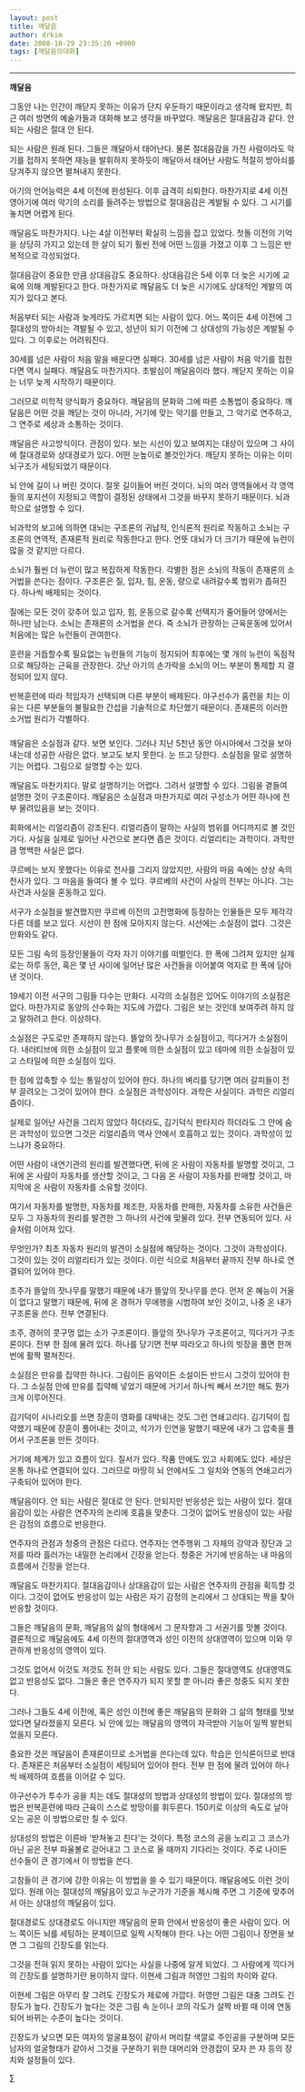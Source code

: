 ```yaml
---
layout: post
title: 깨달음
author: drkim
date: 2008-10-29 23:35:20 +0900
tags: [깨달음의대화]
---
```

****

**깨달음**

그동안 나는 인간이 깨닫지 못하는 이유가 단지 우둔하기 때문이라고 생각해 왔지만, 최근 여러 방면의 예술가들과 대화해 보고 생각을 바꾸었다. 깨달음은 절대음감과 같다. 안 되는 사람은 절대 안 된다. 

되는 사람은 원래 된다. 그들은 깨달아서 태어난다. 물론 절대음감을 가진 사람이라도 악기를 접하지 못하면 재능을 발휘하지 못하듯이 깨달아서 태어난 사람도 적절히 방아쇠를 당겨주지 않으면 펼쳐내지 못한다. 

아기의 언어능력은 4세 이전에 완성된다. 이후 급격히 쇠퇴한다. 마찬가지로 4세 이전 영아기에 여러 악기의 소리를 들려주는 방법으로 절대음감은 계발될 수 있다. 그 시기를 놓치면 어렵게 된다.

깨달음도 마찬가지다. 나는 4살 이전부터 확실히 느낌을 잡고 있었다. 첫돌 이전의 기억을 상당히 가지고 있는데 한 살이 되기 훨씬 전에 어떤 느낌을 가졌고 이후 그 느낌은 반복적으로 각성되었다. 

절대음감이 중요한 만큼 상대음감도 중요하다. 상대음감은 5세 이후 더 늦은 시기에 교육에 의해 계발된다고 한다. 마찬가지로 깨달음도 더 늦은 시기에도 상대적인 계발의 여지가 있다고 본다. 

처음부터 되는 사람과 늦게라도 가르치면 되는 사람이 있다. 어느 쪽이든 4세 이전에 그 절대성의 방아쇠는 격발될 수 있고, 성년이 되기 이전에 그 상대성의 가능성은 계발될 수 있다. 그 이후로는 어려워진다. 

30세를 넘은 사람이 처음 말을 배운다면 실패다. 30세를 넘은 사람이 처음 악기를 접한다면 역시 실패다. 깨달음도 마찬가지다. 초발심이 깨달음이라 했다. 깨닫지 못하는 이유는 너무 늦게 시작하기 때문이다.

그러므로 미학적 양식화가 중요하다. 깨달음의 문화와 그에 따른 소통법이 중요하다. 깨달음은 어떤 것을 깨닫는 것이 아니라, 거기에 맞는 악기를 만들고, 그 악기로 연주하고, 그 연주로 세상과 소통하는 것이다. 

깨달음은 사고방식이다. 관점이 있다. 보는 시선이 있고 보여지는 대상이 있으며 그 사이에 절대경로와 상대경로가 있다. 어떤 눈높이로 볼것인가다. 깨닫지 못하는 이유는 이미 뇌구조가 세팅되었기 때문이다.

뇌 안에 길이 나 버린 것이다. 잘못 길이들어 버린 것이다. 뇌의 여러 영역들에서 각 영역들의 포지션이 지정되고 역할이 결정된 상태에서 그것을 바꾸지 못하기 때문이다. 뇌과학으로 설명할 수 있다. 

뇌과학의 보고에 의하면 대뇌는 구조론의 귀납적, 인식론적 원리로 작동하고 소뇌는 구조론의 연역적, 존재론적 원리로 작동한다고 한다. 언뜻 대뇌가 더 크기가 때문에 뉴런이 많을 것 같지만 다르다.

소뇌가 훨씬 더 뉴런이 많고 복잡하게 작동한다. 각별한 점은 소뇌의 작동이 존재론의 소거법을 쓴다는 점이다. 구조론은 질, 입자, 힘, 운동, 량으로 내려갈수록 범위가 좁혀진다. 하나씩 배제되는 것이다.

질에는 모든 것이 갖추어 있고 입자, 힘, 운동으로 갈수록 선택지가 줄어들어 양에서는 하나만 남는다. 소뇌는 존재론의 소거법을 쓴다. 즉 소뇌가 관장하는 근육운동에 있어서 처음에는 많은 뉴런들이 관여한다.

훈련을 거듭할수록 필요없는 뉴런들의 기능이 정지되어 최후에는 몇 개의 뉴런이 독점적으로 해당하는 근육을 관장한다. 갓난 아기의 손가락을 소뇌의 어느 부분이 통제할 지 결정되어 있지 않다.

반복훈련에 따라 적임자가 선택되며 다른 부분이 배제된다. 야구선수가 홈런을 치는 이유는 다른 부분들의 불필요한 간섭을 기술적으로 차단했기 때문이다. 존재론의 이러한 소거법 원리가 각별하다.

###

깨달음은 소실점과 같다. 보면 보인다. 그러나 지난 5천년 동안 아시아에서 그것을 보아내는데 성공한 사람은 없다. 보고도 보지 못한다. 눈 뜨고 당한다. 소실점을 말로 설명하기는 어렵다. 그림으로 설명할 수는 있다. 

깨달음도 마찬가지다. 말로 설명하기는 어렵다. 그려서 설명할 수 있다. 그림을 곁들여 설명한 것이 구조론이다. 깨달음은 소실점과 마찬가지로 여러 구성소가 어떤 하나에 전부 물려있음을 보는 것이다. 

회화에서는 리얼리즘이 강조된다. 리얼리즘이 말하는 사실의 범위를 어디까지로 볼 것인가다. 사실을 실제로 일어난 사건으로 본다면 좁은 것이다. 리얼리티는 과학이다. 과학만큼 명백한 사실은 없다. 

쿠르베는 보지 못했다는 이유로 천사를 그리지 않았지만, 사람의 마음 속에는 상상 속의 천사가 있다. 그 마음을 들여다 볼 수 있다. 쿠르베의 사건이 사실의 전부는 아니다. 그는 사건과 사실을 혼동하고 있다.

서구가 소실점을 발견했지만 쿠르베 이전의 고전명화에 등장하는 인물들은 모두 제각각 다른 데를 보고 있다. 시선이 한 점에 모아지지 않는다. 시선에는 소실점이 없다. 그것은 만화와도 같다. 

모든 그림 속의 등장인물들이 각자 자기 이야기를 떠벌인다. 한 폭에 그려져 있지만 실제로는 하루 동안, 혹은 몇 년 사이에 일어난 많은 사건들을 이어붙여 억지로 한 폭에 담아낸 것이다. 

19세기 이전 서구의 그림들 다수는 만화다. 시각의 소실점은 있어도 이야기의 소실점은 없다. 마찬가지로 동양의 산수화는 지도에 가깝다. 그림은 보는 것인데 보여주려 하지 않고 말하려고 한다. 이상하다.

소실점은 구도로만 존재하지 않는다. 뜰앞의 잣나무가 소실점이고, 끽다거가 소실점이다. 내러티브에 의한 소실점이 있고 플롯에 의한 소실점이 있고 테마에 의한 소실점이 있고 스타일에 의한 소실점이 있다.

한 점에 압축할 수 있는 통일성이 있어야 한다. 하나의 벼리를 당기면 여러 갈피들이 전부 끌려오는 그것이 있어야 한다. 소실점은 과학성이다. 과학은 사실이다. 과학은 리얼리즘이다. 

실제로 일어난 사건을 그리지 않았다 하더라도, 김기덕식 판타지라 하더라도 그 안에 숨은 과학성이 있으면 그것은 리얼리즘의 역사 안에서 호흡하고 있는 것이다. 과학성이 있느냐가 중요하다. 

어떤 사람이 내연기관의 원리를 발견했다면, 뒤에 온 사람이 자동차를 발명할 것이고, 그 뒤에 온 사람이 자동차를 생산할 것이고, 그 다음 온 사람이 자동차를 판매할 것이고, 마지막에 온 사람이 자동차를 소유할 것이다.

여기서 자동차를 발명한, 자동차를 제조한, 자동차를 판매한, 자동차를 소유한 사건들은 모두 그 자동차의 원리를 발견한 그 하나의 사건에 맞물려 있다. 전부 연동되어 있다. 사슬처럼 이어져 있다. 

무엇인가? 최초 자동차 원리의 발견이 소실점에 해당하는 것이다. 그것이 과학성이다. 그것이 있는 것이 리얼리티가 있는 것이다. 이런 식으로 처음부터 끝까지 전부 하나로 연결되어 있어야 한다. 

조주가 뜰앞의 잣나무를 말했기 때문에 내가 뜰앞의 잣나무를 쓴다. 먼저 온 혜능이 거울이 없다고 말했기 때문에, 뒤에 온 경허가 무애행을 시범하여 보인 것이고, 나중 온 내가 구조론을 쓴다. 전부 연결된다. 

조주, 경허의 콧구멍 없는 소가 구조론이다. 뜰앞의 잣나무가 구조론이고, 끽다거가 구조론이다. 전부 한 점에 물려 있다. 하나를 당기면 전부 따라오고 하나의 빗장을 풀면 한꺼번에 활짝 펼쳐진다. 

소실점은 만유를 집약한 하나다. 그림이든 음악이든 소설이든 반드시 그것이 있어야 한다. 그 소실점 안에 만유를 집약해 넣었기 때문에 거기서 하나씩 빼서 쓰기만 해도 뭔가 크게 이루어진다. 

김기덕이 시나리오를 쓰면 장훈이 영화를 대박내는 것도 그런 연쇄고리다. 김기덕이 집약했기 때문에 장훈이 풀어내는 것이고, 석가가 인연을 말했기 때문에 내가 그 압축을 풀어서 구조론을 만든 것이다.

거기에 체계가 있고 흐름이 있다. 질서가 있다. 작품 안에도 있고 사회에도 있다. 세상은 온통 하나로 연결되어 있다. 그러므로 마땅히 뇌 안에서도 그 일치와 연동의 연쇄고리가 구축되어 있어야 한다. 

깨달음이다. 안 되는 사람은 절대로 안 된다. 안되지만 반응성은 있는 사람이 있다. 절대음감이 있는 사람은 연주자의 논리에 호흡을 맞춘다. 그것이 없어도 반응성이 있는 사람은 감정의 흐름으로 반응한다.

연주자의 관점과 청중의 관점은 다르다. 연주자는 연주행위 그 자체의 강약과 장단과 고저를 따라 흘러가는 내밀한 논리에서 긴장을 얻는다. 청중은 거기에 반응하는 내 마음의 흐름에서 긴장을 얻는다.

깨달음도 마찬가지다. 절대음감이나 상대음감이 있는 사람은 연주자의 관점을 획득할 것이다. 그것이 없어도 반응성이 있는 사람은 자기 감정의 논리에서 그 상대되는 짝을 찾아 반응할 것이다. 

그들은 깨달음의 문화, 깨달음의 삶의 형태에서 그 문자향과 그 서권기를 맛볼 것이다. 결론적으로 깨달음에도 4세 이전의 절대영역과 성인 이전의 상대영역이 있으며 이와 무관하게 반응성의 영역이 있다.

그것도 없어서 이것도 저것도 전혀 안 되는 사람도 있다. 그들은 절대영역도 상대영역도 없고 반응성도 없다. 그들은 좋은 연주자가 되지 못할 뿐 아니라 좋은 청중도 되지 못한다. 

그러나 그들도 4세 이전에, 혹은 성인 이전에 좋은 깨달음의 문화와 그 삶의 형태를 맛보았다면 달라졌을지 모른다. 뇌 안에 있는 깨달음의 영역이 자극받아 기능이 일찍 발현되었을지 모른다. 

중요한 것은 깨달음이 존재론이므로 소거법을 쓴다는데 있다. 학습은 인식론이므로 반대다. 존재론은 처음부터 소실점이 세팅되어 있어야 한다. 전부 한 점에 물려 있어야 하나씩 배제하여 흐름을 이어갈 수 있다. 

야구선수가 투수가 공을 치는 데도 절대성의 방법과 상대성의 방법이 있다. 절대성의 방법은 반복훈련에 따라 근육이 스스로 방망이를 휘두른다. 150키로 이상의 속도로 날아오는 공은 이 방법으로만 칠 수 있다.

상대성의 방법은 이른바 '받쳐놓고 친다'는 것이다. 특정 코스의 공을 노리고 그 코스가 아닌 공은 전부 파울볼로 걷어내고 그 코스로 올 때까지 기다리는 것이다. 주로 나이든 선수들이 큰 경기에서 이 방법을 쓴다. 

고참들이 큰 경기에 강한 이유는 이 방법을 쓸 수 있기 때문이다. 깨달음에도 이런 것이 있다. 원래 아는 절대성의 깨달음이 있고 누군가가 기준을 제시해 주면 그 기준에 맞추어서 아는 상대성의 깨달음이 있다.

절대경로도 상대경로도 아니지만 깨달음의 문화 안에서 반응성이 좋은 사람이 있다. 어느 쪽이든 뇌를 세팅하는 문제이므로 일찍 시작해야 한다. 나는 어떤 그림이나 장면을 보면 그 그림의 긴장도를 읽는다. 

그것을 전혀 읽지 못하는 사람이 있다는 사실을 나중에 알게 되었다. 그 사람에게 끽다거의 긴장도를 설명하기란 용이하지 않다. 이현세 그림과 허영만 그림의 차이와 같다. 

이현세 그림은 아무리 잘 그려도 긴장도가 제로에 가깝다. 허영만 그림은 대충 그려도 긴장도가 높다. 긴장도가 높다는 것은 그림 속 눈이나 코의 각도가 살짝 바뀔 때 이에 연동되어 바뀌는 수준이 높다는 것이다.

긴장도가 낮으면 모든 여자의 얼굴표정이 같아서 머리칼 색깔로 주인공을 구분하며 모든 남자의 얼굴형태가 같아서 그것을 구분하기 위한 대머리와 안경잡이 모자 쓴 자 등의 장치와 설정들이 있다. 





∑